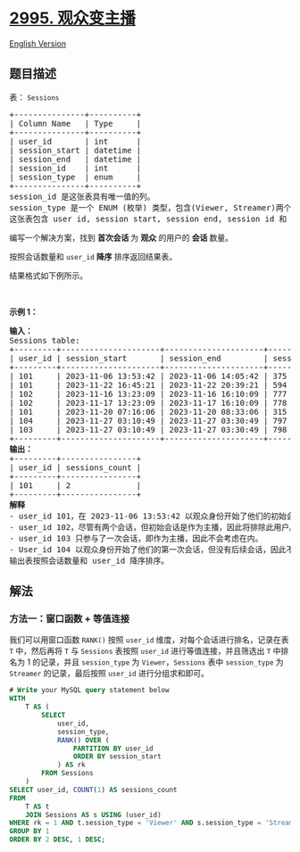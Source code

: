 # [2995. 观众变主播](https://leetcode.cn/problems/viewers-turned-streamers)

[English Version](/solution/2900-2999/2995.Viewers%20Turned%20Streamers/README_EN.md)

## 题目描述

<!-- 这里写题目描述 -->

<p>表：&nbsp;<code>Sessions</code></p>

<pre>
+---------------+----------+
| Column Name   | Type     |
+---------------+----------+
| user_id       | int      |
| session_start | datetime |
| session_end   | datetime |
| session_id    | int      |
| session_type  | enum     |
+---------------+----------+
session_id 是这张表具有唯一值的列。
session_type 是一个 ENUM (枚举) 类型，包含(Viewer, Streamer)两个类别。
这张表包含 user id, session start, session end, session id 和 session type。
</pre>

<p>编写一个解决方案，找到&nbsp;<strong>首次会话&nbsp;</strong>为 <strong>观众</strong> 的用户的&nbsp;<strong>会话&nbsp;</strong>数量。</p>

<p>按照会话数量和 <code>user_id</code> <strong>降序</strong> 排序返回结果表。</p>

<p>结果格式如下例所示。</p>

<p>&nbsp;</p>

<p><b>示例 1：</b></p>

<pre>
<b>输入：</b>
Sessions table:
+---------+---------------------+---------------------+------------+--------------+
| user_id | session_start       | session_end         | session_id | session_type | 
+---------+---------------------+---------------------+------------+--------------+
| 101     | 2023-11-06 13:53:42 | 2023-11-06 14:05:42 | 375        | Viewer       |  
| 101     | 2023-11-22 16:45:21 | 2023-11-22 20:39:21 | 594        | Streamer     |   
| 102     | 2023-11-16 13:23:09 | 2023-11-16 16:10:09 | 777        | Streamer     | 
| 102     | 2023-11-17 13:23:09 | 2023-11-17 16:10:09 | 778        | Streamer     | 
| 101     | 2023-11-20 07:16:06 | 2023-11-20 08:33:06 | 315        | Streamer     | 
| 104     | 2023-11-27 03:10:49 | 2023-11-27 03:30:49 | 797        | Viewer       | 
| 103     | 2023-11-27 03:10:49 | 2023-11-27 03:30:49 | 798        | Streamer     |  
+---------+---------------------+---------------------+------------+--------------+
<b>输出：</b>
+---------+----------------+
| user_id | sessions_count | 
+---------+----------------+
| 101     | 2              | 
+---------+----------------+
<b>解释</b>
- user_id 101，在 2023-11-06 13:53:42 以观众身份开始了他们的初始会话，随后进行了两次主播会话，所以计数为 2。
- user_id 102，尽管有两个会话，但初始会话是作为主播，因此将排除此用户。
- user_id 103 只参与了一次会话，即作为主播，因此不会考虑在内。
- User_id 104 以观众身份开始了他们的第一次会话，但没有后续会话，因此不会包括在最终计数中。
输出表按照会话数量和 user_id 降序排序。
</pre>

## 解法

### 方法一：窗口函数 + 等值连接

我们可以用窗口函数 `RANK()` 按照 `user_id` 维度，对每个会话进行排名，记录在表 `T` 中，然后再将 `T` 与 `Sessions` 表按照 `user_id` 进行等值连接，并且筛选出 `T` 中排名为 1 的记录，并且 `session_type` 为 `Viewer`，`Sessions` 表中 `session_type` 为 `Streamer` 的记录，最后按照 `user_id` 进行分组求和即可。

<!-- tabs:start -->

```sql
# Write your MySQL query statement below
WITH
    T AS (
        SELECT
            user_id,
            session_type,
            RANK() OVER (
                PARTITION BY user_id
                ORDER BY session_start
            ) AS rk
        FROM Sessions
    )
SELECT user_id, COUNT(1) AS sessions_count
FROM
    T AS t
    JOIN Sessions AS s USING (user_id)
WHERE rk = 1 AND t.session_type = 'Viewer' AND s.session_type = 'Streamer'
GROUP BY 1
ORDER BY 2 DESC, 1 DESC;
```

<!-- tabs:end -->

<!-- end -->

